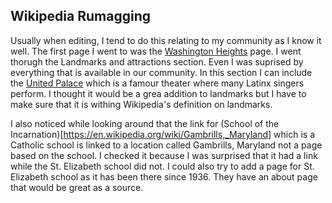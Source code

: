 ## Wikipedia Rumagging

Usually when editing, I tend to do this relating to my community as I know it well. The first page I went to was the 
[Washington Heights](https://en.wikipedia.org/wiki/Washington_Heights,_Manhattan#Points_of_interest) page. I went thorugh the 
Landmarks and attractions section. Even I was suprised by everything that is available in our community. In this section
I can include the [United Palace](https://www.6sqft.com/behind-the-scenes-at-the-united-palace-theatre-washington-heights-opulent-wonder-theatre/)
which is a famour theater where many Latinx singers perform. I thought it would be a grea addition to landmarks but I have to make sure
that it is withing Wikipedia's definition on landmarks. 

I also noticed while looking around that the link for (School of the Incarnation)[https://en.wikipedia.org/wiki/Gambrills,_Maryland] which is a Catholic school is linked to a location called 
Gambrills, Maryland not a page based on the school. I checked it because I was surprised that it had a link while the St. Elizabeth school did not.
I could also try to add a page for St. Elizabeth school as it has been there since 1936. They have an about page that would be great as a source. 

